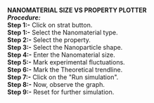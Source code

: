 ****NANOMATERIAL SIZE VS PROPERTY PLOTTER****<BR>
_****Procedure:****_<br>
****Step 1:-**** Click on strat button.<br>
****Step 1:-**** Select the Nanomaterial type.<br>
****Step 2:-**** Select the property.<br>
****Step 3:-**** Select the Nanoparticle shape.<br>
****Step 4:-**** Enter the Nanomaterial size.<br>
****Step 5:-**** Mark experimental fluctuations.<br>
****Step 6:-**** Mark the Theoretical trendline.<br>
****Step 7:-**** Click on the "Run simulation".<br>
****Step 8:-**** Now, observe the graph.<br>
****Step 9:-**** Reset for further simulation.<br>

